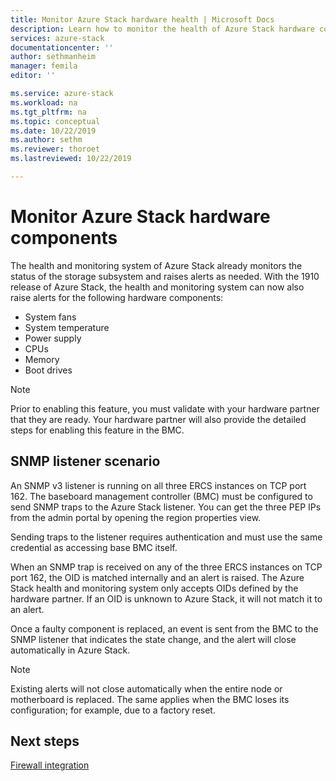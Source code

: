 ```yaml
---
title: Monitor Azure Stack hardware health | Microsoft Docs
description: Learn how to monitor the health of Azure Stack hardware components.
services: azure-stack
documentationcenter: ''
author: sethmanheim
manager: femila
editor: ''

ms.service: azure-stack
ms.workload: na
ms.tgt_pltfrm: na
ms.topic: conceptual
ms.date: 10/22/2019
ms.author: sethm
ms.reviewer: thoroet
ms.lastreviewed: 10/22/2019

---
```


# Monitor Azure Stack hardware components

The health and monitoring system of Azure Stack already monitors the status of the storage subsystem and raises alerts as needed. With the 1910 release of Azure Stack, the health and monitoring system can now also raise alerts for the following hardware components:

- System fans
- System temperature
- Power supply
- CPUs
- Memory
- Boot drives

> [!NOTE]
> Prior to enabling this feature, you must validate with your hardware partner that they are ready. Your hardware partner will also provide the detailed steps for enabling this feature in the BMC.

## SNMP listener scenario

An SNMP v3 listener is running on all three ERCS instances on TCP port 162. The baseboard management controller (BMC) must be configured to send SNMP traps to the Azure Stack listener. You can get the three PEP IPs from the admin portal by opening the region properties view.

Sending traps to the listener requires authentication and must use the same credential as accessing base BMC itself.

When an SNMP trap is received on any of the three ERCS instances on TCP port 162, the OID is matched internally and an alert is raised. The Azure Stack health and monitoring system only accepts OIDs defined by the hardware partner. If an OID is unknown to Azure Stack, it will not match it to an alert.

Once a faulty component is replaced, an event is sent from the BMC to the SNMP listener that indicates the state change, and the alert will close automatically in Azure Stack.

> [!NOTE]
> Existing alerts will not close automatically when the entire node or motherboard is replaced. The same applies when the BMC loses its configuration; for example, due to a factory reset.

## Next steps

[Firewall integration](azure-stack-firewall.md)